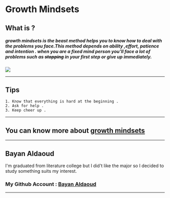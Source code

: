 # **Growth Mindsets**
## What is ?
 
##### growth mindsets is the beast *method* helps you to know how to deal with the problems you face.***This method depends on*** ability ,effort, patience and intention . when you are a fixed mind person you’ll face a lot of problems such as ~~stopping~~ in your first step  or give up **immediately**.

![](https://encrypted-tbn0.gstatic.com/images?q=tbn:ANd9GcTqJmddeMXAaj1PA3A95NfsFC6erLg19SYHVQ&usqp=CAU)

___


## Tips
```
1. Know that everything is hard at the beginning .
2. Ask for help .
3. Keep cheer up .
```
___

## You can know more about [growth mindsets](https://www.atlassian.com/blog/inside-atlassian/growth-mindset) 





___

## **Bayan Aldaoud**
I'm graduated from literature college but I did't like the major so I decided to study something suits my interest.
### My Github Account : [Bayan Aldaoud](https://github.com/bayanaldaoud)


___

